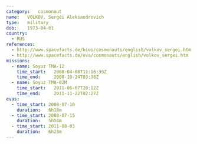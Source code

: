 ```yaml
---
category:	cosmonaut
name:	VOLKOV, Sergei Aleksandrovich 
type:	military
dob:	1973-04-01
country:
  - RUS
references:
  - http://www.spacefacts.de/bios/cosmonauts/english/volkov_sergei.htm
  - http://www.spacefacts.de/eva/cosmonauts/english/volkov_sergei.htm
missions:
  - name: Soyuz TMA-12
    time_start:   2008-04-08T11:16:39Z
    time_end:     2008-10-24T03:38Z
  - name: Soyuz TMA-02M
    time_start:   2011-06-07T20:12Z
    time_end:     2011-11-22T02:27Z
evas:
  - time_start: 2008-07-10
    duration:   6h18m
  - time_start: 2008-07-15
    duration:   5h54m
  - time_start: 2011-08-03
    duration:   6h23m
---
```

